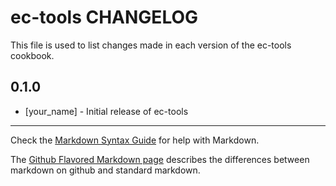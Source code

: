 ec-tools CHANGELOG
==================

This file is used to list changes made in each version of the ec-tools cookbook.

0.1.0
-----
- [your_name] - Initial release of ec-tools

- - -
Check the [Markdown Syntax Guide](http://daringfireball.net/projects/markdown/syntax) for help with Markdown.

The [Github Flavored Markdown page](http://github.github.com/github-flavored-markdown/) describes the differences between markdown on github and standard markdown.

